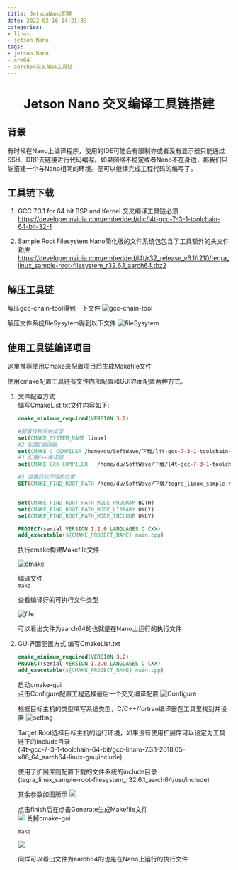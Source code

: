 ```yaml
---
title: JetsonNano配置
date: 2022-02-16 14:21:39
categories:
- linux
- jetson_Nano
tags: 
- jetson Nano
- arm64
- aarch64交叉编译工具链
---
```



<h1 align="center">Jetson Nano 交叉编译工具链搭建</h1>

## 背景
有时候在Nano上编译程序，使用的IDE可能会有限制亦或者没有显示器只能通过SSH、DRP去链接进行代码编写。如果网络不稳定或者Nano不在身边，那我们只能搭建一个与Nano相同的环境。便可以继续完成工程代码的编写了。
## 工具链下载
1. GCC 7.3.1 for 64 bit BSP and Kernel 交叉编译工具链必须
  https://developer.nvidia.com/embedded/dlc/l4t-gcc-7-3-1-toolchain-64-bit-32-1

2. Sample Root Filesystem Nano简化版的文件系统包包含了工具额外的头文件和库
   https://developer.nvidia.com/embedded/l4t/r32_release_v6.1/t210/tegra_linux_sample-root-filesystem_r32.6.1_aarch64.tbz2

## 解压工具链
解压gcc-chain-tool得到一下文件
![gcc-chain-tool](http://feizhufanfan.top:18088/minio/images/blog/20220219021907.png)

解压文件系统fileSysytem得到以下文件
![fileSysytem](http://feizhufanfan.top:18088/minio/images/blog/20220219015043.png)


## 使用工具链编译项目  
这里推荐使用Cmake来配置项目后生成Makefile文件

使用cmake配置工具链有文件内部配置和GUI界面配置两种方式。
1. 文件配置方式  
    编写CmakeList.txt文件内容如下:
    ```cmake
    cmake_minimum_required(VERSION 3.2)

    #配置目标系统类型
    set(CMAKE_SYSTEM_NAME linux)
    #2 配置C编译器
    set(CMAKE_C_COMPILER /home/du/SoftWave/下载/l4t-gcc-7-3-1-toolchain-64-bit/gcc-linaro-7.3.1-2018.05-x86_64_aarch64-linux-gnu/bin/aarch64-linux-gnu-gcc)
    #3 配置C++编译器
    set(CMAKE_CXX_COMPILER   /home/du/SoftWave/下载/l4t-gcc-7-3-1-toolchain-64-bit/gcc-linaro-7.3.1-2018.05-x86_64_aarch64-linux-gnu/bin/aarch64-linux-gnu-g++)

    #5 设置目标环境的位置
    SET(CMAKE_FIND_ROOT_PATH /home/du/SoftWave/下载/tegra_linux_sample-root-filesystem_r32.6.1_aarch64/usr/include)


    set(CMAKE_FIND_ROOT_PATH_MODE_PROGRAM BOTH)
    set(CMAKE_FIND_ROOT_PATH_MODE_LIBRARY ONLY)
    set(CMAKE_FIND_ROOT_PATH_MODE_INCLUDE ONLY)

    PROJECT(serial VERSION 1.2.0 LANGUAGES C CXX)
    add_executable(${CMAKE_PROJECT_NAME} main.cpp)
    ```
    执行cmake构建Makefile文件

    ![cmake](http://feizhufanfan.top:18088/minio/images/blog/20220219023707.png)

    编译文件  
    `make`

    查看编译好的可执行文件类型

    ![file](http://feizhufanfan.top:18088/minio/images/blog/20220219023929.png)

    可以看出文件为aarch64的也就是在Nano上运行的执行文件

2. GUI界面配置方式
    编写CmakeList.txt
    ```cmake
    cmake_minimum_required(VERSION 3.2)
    PROJECT(serial VERSION 1.2.0 LANGUAGES C CXX)
    add_executable(${CMAKE_PROJECT_NAME} main.cpp)
    ```
    启动cmake-gui  
    点击Configure配置工程选择最后一个交叉编译配置
    ![Configure](http://feizhufanfan.top:18088/minio/images/blog/20220219024935.png)

    根据目标主机的类型填写系统类型，C/C++/fortran编译器在工具里找到并设置
    ![setting](http://feizhufanfan.top:18088/minio/images/blog/20220219025130.png)

    
    Target Root选择目标主机的运行环境，如果没有使用扩展库可以设定为工具链下的include目录  
    (l4t-gcc-7-3-1-toolchain-64-bit/gcc-linaro-7.3.1-2018.05-x86_64_aarch64-linux-gnu/include)

    使用了扩展库则配置下载的文件系统的include目录    
    (tegra_linux_sample-root-filesystem_r32.6.1_aarch64/usr/include)

    其余参数如图所示
    ![](http://feizhufanfan.top:18088/minio/images/blog/20220219030208.png)

    点击finish后在点击Generate生成Makefile文件  
    ![](http://feizhufanfan.top:18088/minio/images/blog/20220219030427.png)
    关掉cmake-gui

    `make`
    
    ![](http://feizhufanfan.top:18088/minio/images/blog/20220219030617.png)

    同样可以看出文件为aarch64的也是在Nano上运行的执行文件
